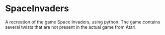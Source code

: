 # SpaceInvaders
A recreation of the game Space Invaders, using python.
The game contains several twists that are not present in the actual game from Atari.
